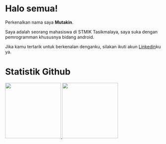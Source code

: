 # Halo semua! 

Perkenalkan nama saya **Mutakin**.

Saya adalah seorang mahasiswa di STMIK Tasikmalaya, saya suka dengan pemrogramman khususnya bidang android.

Jika kamu tertarik untuk berkenalan denganku, silakan ikuti akun [Linkedin](https://www.linkedin.com/in/mutakin-90a73a195/)ku ya.
# Statistik Github
<p align="left">
<a href="https://github.com/mutakin-san">
  <img height="180em" src="https://github-readme-stats-eight-theta.vercel.app/api?username=mutakin-san&show_icons=true&theme=algolia&include_all_commits=true&count_private=true"/>
  <img height="180em" src="https://github-readme-stats-eight-theta.vercel.app/api/top-langs/?username=mutakin-san&layout=compact&langs_count=8&theme=algolia"/>
</a>
</p>
